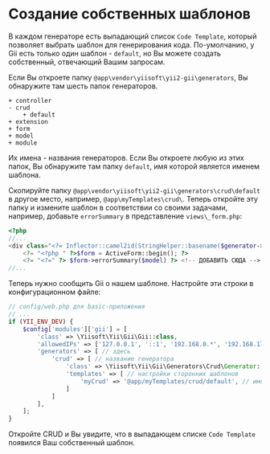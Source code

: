 Создание собственных шаблонов
===========================

В каждом генераторе есть выпадающий список `Code Template`, который позволяет выбрать шаблон для генерирования кода.
По-умолчанию, у Gii есть только один шаблон - `default`, но Вы можете создать собственный, отвечающий Вашим запросам.

Если Вы откроете папку `@app\vendor\yiisoft\yii2-gii\generators`, Вы обнаружите там шесть папок генераторов.

```
+ controller
- crud
    + default
+ extension
+ form
+ model
+ module
```

Их имена - названия генераторов. Если Вы откроете любую из этих папок, Вы обнаружите там папку `default`, имя которой является именем шаблона.

Скопируйте папку `@app\vendor\yiisoft\yii2-gii\generators\crud\default` в другое место, например, `@app\myTemplates\crud\`.
Теперь откройте эту папку и измените шаблон в соответствии со своими задачами, например, добавьте `errorSummary` в представление `views\_form.php`:

```php
<?php
//...
<div class="<?= Inflector::camel2id(StringHelper::basename($generator->modelClass)) ?>-form">
    <?= "<?php " ?>$form = ActiveForm::begin(); ?>
    <?= "<?=" ?> $form->errorSummary($model) ?> <!-- ДОБАВИТЬ СЮДА -->
//...
```

Теперь нужно сообщить Gii о нашем шаблоне. Настройте эти строки в конфигурационном файле:

```php
// config/web.php для basic-приложения
// ...
if (YII_ENV_DEV) {
    $config['modules']['gii'] = [
        'class' => \Yiisoft\Yii\Gii\Gii::class,
        'allowedIPs' => ['127.0.0.1', '::1', '192.168.0.*', '192.168.178.20'],
        'generators' => [ // здесь
            'crud' => [ // название генератора
                'class' => \Yiisoft\Yii\Gii\Generators\Crud\Generator::class, // класс генератора
                'templates' => [ // настройки сторонних шаблонов
                    'myCrud' => '@app/myTemplates/crud/default', // имя_шаблона => путь_к_шаблону
                ]
            ]
        ],
    ];
}
```

Откройте CRUD и Вы увидите, что в выпадающем списке `Code Template` появился Ваш собственный шаблон.
